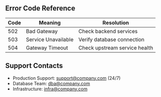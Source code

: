 
## Error Code Reference
| Code | Meaning | Resolution |
|------|---------|------------|
| 502  | Bad Gateway | Check backend services |
| 503  | Service Unavailable | Verify database connection |
| 504  | Gateway Timeout | Check upstream service health |

## Support Contacts
- Production Support: support@company.com (24/7)
- Database Team: dba@company.com
- Infrastructure: infra@company.com